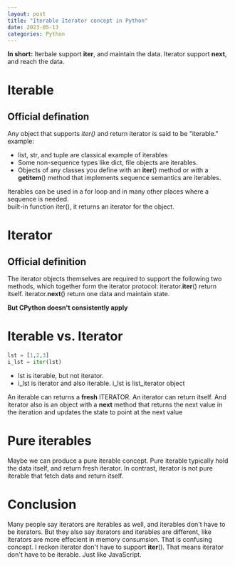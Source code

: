 ```yaml
---
layout: post
title: "Iterable Iterator concept in Python"
date: 2023-05-13
categories: Python
---
```


**In short:**
Iterbale support **iter**, and maintain the data.
Iterator support **next**, and reach the data.

# Iterable

## Official defination

Any object that supports _iter()_ and return iterator is said to be "iterable."
example:

- list, str, and tuple are classical example of iterables
- Some non-sequence types like dict, file objects are iterables.
- Objects of any classes you define with an **iter**() method or with a **getitem**() method that implements sequence semantics are iterables.

Iterables can be used in a for loop and in many other places where a sequence is needed.  
built-in function iter(), it returns an iterator for the object.

# Iterator

## Official definition

The iterator objects themselves are required to support the following two methods, which together form the iterator protocol:
iterator.**iter**() return itself.
iterator.**next**() return one data and maintain state.

**But CPython doesn't consistently apply**

# Iterable vs. Iterator

```python
lst = [1,2,3]
i_lst = iter(lst)
```

- lst is iterable, but not iterator.
- i_lst is iterator and also iterable. i_lst is list_iterator object

An iterable can returns a **fresh** ITERATOR.
An iterator can return itself.
And iterator also is an object with a **next** method that returns the next value in the iteration and updates the state to point at the next value

# Pure iterables

Maybe we can produce a pure iterable concept.
Pure iterable typically hold the data itself, and return fresh iterator.
In contrast, iterator is not pure iterable that fetch data and return itself.

# Conclusion

Many people say iterators are iterables as well, and iterables don't have to be iterators.
But they also say iterators and iterables are different, like iterators are more effecient in memory consumsion.
That is confusing concept.
I reckon iterator don't have to support **iter**(). That means iterator don't have to be iterable. Just like JavaScript.
